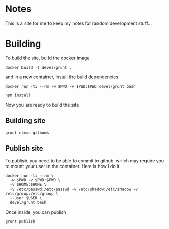 # Notes

This is a site for me to keep my notes for random development stuff...

# Building

To build the site, build the docker image

```
docker build -t devel/grunt .
```

and in a new container, install the build dependencies

```
docker run -ti --rm -w $PWD -v $PWD:$PWD devel/grunt bash
```

```
npm install
```

Now you are ready to build the site

## Building site

```
grunt clean gitbook
```

## Publish site

To publish, you need to be able to commit to github, which may require you to mount your user in the container.  Here is how I do it.

```
docker run -ti --rm \
  -w $PWD -v $PWD:$PWD \
  -v $HOME:$HOME \
  -v /etc/passwd:/etc/passwd -v /etc/shadow:/etc/shadow -v /etc/group:/etc/group \
  --user $USER \
  devel/grunt bash
```

Once inside, you can publish

```
grunt publish
```
